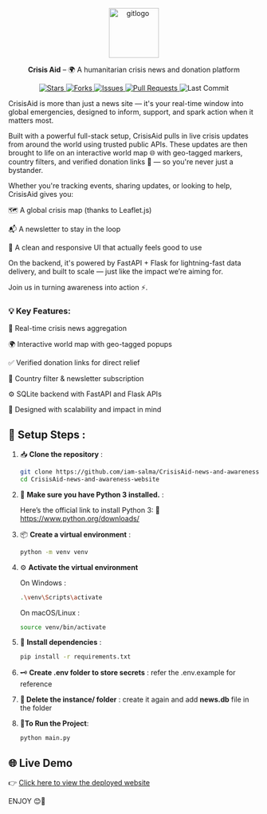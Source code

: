 <p align="center">
    <img width="100" height="100" alt="gitlogo" src="https://github.com/user-attachments/assets/6b06fa9b-f025-4e51-aff3-378157f8b016" alt="Crisis Aid Logo"/>
</p>

<p align="center">
  <b>Crisis Aid</b> – 🌍 A humanitarian crisis news and donation platform
</p>

<p align="center">
  <a href="https://github.com/iam-salma/crisis-news-tracker/stargazers">
    <img src="https://img.shields.io/github/stars/your-username/your-repo-name?style=social" alt="Stars"/>
  </a>
  <a href="https://github.com/iam-salma/crisis-news-tracker/fork">
    <img src="https://img.shields.io/github/forks/your-username/your-repo-name?style=social" alt="Forks"/>
  </a>
  <a href="https://github.com/iam-salma/crisis-news-tracker/issues">
    <img src="https://img.shields.io/github/issues/your-username/your-repo-name" alt="Issues"/>
  </a>
  <a href="https://github.com/iam-salma/crisis-news-tracker/pulls">
    <img src="https://img.shields.io/github/issues-pr/iam-salma/crisis-news-tracker" alt="Pull Requests"/>
  </a>
  <img src="https://img.shields.io/github/last-commit/iam-salma/crisis-news-tracker" alt="Last Commit"/>
</p>

CrisisAid is more than just a news site — it's your real-time window into global emergencies, designed to inform, support, and spark action when it matters most.

Built with a powerful full-stack setup, CrisisAid pulls in live crisis updates from around the world using trusted public APIs. These updates are then brought to life on an interactive world map 🌐 with geo-tagged markers, country filters, and verified donation links 💸 — so you're never just a bystander.

Whether you're tracking events, sharing updates, or looking to help, CrisisAid gives you:

🗺️ A global crisis map (thanks to Leaflet.js)

📬 A newsletter to stay in the loop

🧠 A clean and responsive UI that actually feels good to use

On the backend, it's powered by FastAPI + Flask for lightning-fast data delivery, and built to scale — just like the impact we’re aiming for.

Join us in turning awareness into action ⚡.


### 💡 Key Features:

🔄 Real-time crisis news aggregation

🌍 Interactive world map with geo-tagged popups

✅ Verified donation links for direct relief

📨 Country filter & newsletter subscription

⚙️ SQLite backend with FastAPI and Flask APIs

🧠 Designed with scalability and impact in mind



## 🔧 Setup Steps :

1. 📥 **Clone the repository** :
    ```bash
    git clone https://github.com/iam-salma/CrisisAid-news-and-awareness-website.git
    cd CrisisAid-news-and-awareness-website
    ```

2. 🐍 **Make sure you have Python 3 installed.** :

   Here’s the official link to install Python 3:
    🔗 https://www.python.org/downloads/
   
4. 📦 **Create a virtual environment** :
    ```bash
    python -m venv venv
    ```
   
5. ⚙️ **Activate the virtual environment**

   On Windows :
      ```bash
      .\venv\Scripts\activate
      ```
    On macOS/Linux :
      ```bash
      source venv/bin/activate
      ```

7. 📌 **Install dependencies** :
    ```bash
    pip install -r requirements.txt
    ```

8. 🗝️ **Create .env folder to store secrets** :
    refer the .env.example for reference

9. **📂 Delete the instance/ folder** :
    create it again and add **news.db** file in the folder
       
10. 🏃**To Run the Project**:
     ```bash
     python main.py
     ```
## 🌐 Live Demo

👉 [Click here to view the deployed website](https://crisisaid-news-and-awareness.onrender.com)

ENJOY 😊🎉
